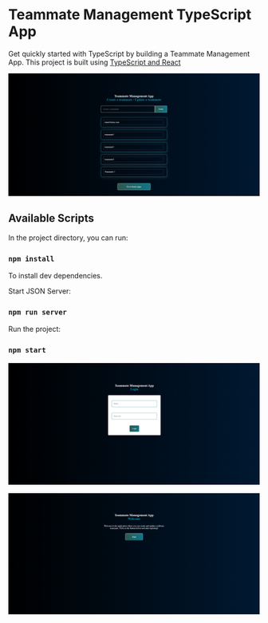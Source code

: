 # Teammate Management TypeScript App

Get quickly started with TypeScript by building a Teammate Management App.
This project is built using [TypeScript and React](https://create-react-app.dev/docs/adding-typescript/)

![App Image](./public/teammate-management-app-image.png)

## Available Scripts

In the project directory, you can run:

### `npm install`

To install dev dependencies.


Start JSON Server:

### `npm run server`


Run the project:

### `npm start`


![App Image](./public/teammate-management-app-image2.png)

![App Image](./public/teammate-management-app-image3.png)